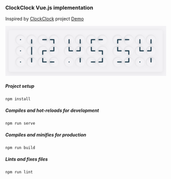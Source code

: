 ### ClockClock Vue.js implementation
Inspired by [ClockClock](https://clockclock.com/) project
[Demo](https://andymarch25.github.io/clock-clock/)

![ClockClock screenshot](screenshot.png)

##### Project setup
```
npm install
```

##### Compiles and hot-reloads for development
```
npm run serve
```

##### Compiles and minifies for production
```
npm run build
```

##### Lints and fixes files
```
npm run lint
```